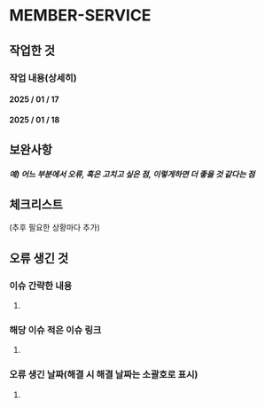 # MEMBER-SERVICE

## 작업한 것
### 작업 내용(상세히)

#### 2025 / 01 / 17

#### 2025 / 01 / 18


## 보완사항
##### 예) 어느 부분에서 오류, 혹은 고치고 싶은 점, 이렇게하면 더 좋을 것 같다는 점


## 체크리스트
(추후 필요한 상황마다 추가)

## 오류 생긴 것

### 이슈 간략한 내용
1.

### 해당 이슈 적은 이슈 링크
1.

### 오류 생긴 날짜(해결 시 해결 날짜는 소괄호로 표시)
1. 
